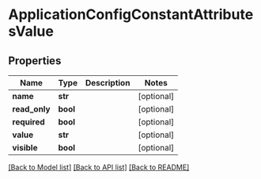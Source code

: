 # ApplicationConfigConstantAttributesValue

## Properties
Name | Type | Description | Notes
------------ | ------------- | ------------- | -------------
**name** | **str** |  | [optional] 
**read_only** | **bool** |  | [optional] 
**required** | **bool** |  | [optional] 
**value** | **str** |  | [optional] 
**visible** | **bool** |  | [optional] 

[[Back to Model list]](../README.md#documentation-for-models) [[Back to API list]](../README.md#documentation-for-api-endpoints) [[Back to README]](../README.md)

